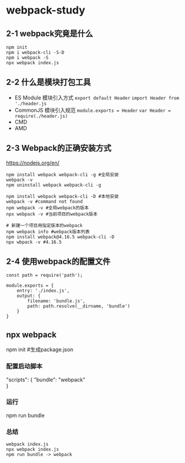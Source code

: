 # webpack-study
## 2-1 webpack究竟是什么
```
npm init
npm i webpack-cli -S-D
npm i webpack -S
npx webpack index.js
```

## 2-2	什么是模块打包工具
- ES Module 模块引入方式
`export default Header` `import Header from './header.js`
- CommonJS 模块引入规范
`module.exports = Header` `var Header = require(./header.js)`
- CMD
- AMD

## 2-3 Webpack的正确安装方式
https://nodejs.org/en/
```
npm install webpack webpack-cli -g #全局安装
webpack -v
npm uninstall webpack webpack-cli -g

npm install webpack webpack-cli -D #本地安装
webpack -v #command not found
npm webpack -v #全局webpack的版本
npx webpack -v #当前项目的webpack版本

# 新建一个项目用指定版本的webpack
npm webpack info #webpack版本列表
npm install webpack@4.16.5 webpack-cli -D
npx wbpack -v #4.16.5
```

## 2-4 使用webpack的配置文件
```
const path = require('path');

module.exports = {
    entry: './index.js',
    output: {
        filename: 'bundle.js',
        path: path.resolve(__dirname, 'bundle')
    }
}
```
npx webpack
---
npm init #生成package.json

### 配置启动脚本
"scripts": {
    "bundle": "webpack"    
}
### 运行
npm run bundle

### 总结
```
webpack index.js
npx webpack index.js
npm run bundle -> webpack
```
